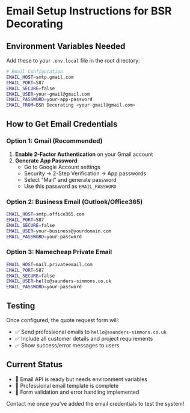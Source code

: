 # Email Setup Instructions for BSR Decorating

## Environment Variables Needed

Add these to your `.env.local` file in the root directory:

```bash
# Email Configuration
EMAIL_HOST=smtp.gmail.com
EMAIL_PORT=587
EMAIL_SECURE=false
EMAIL_USER=your-gmail@gmail.com
EMAIL_PASSWORD=your-app-password
EMAIL_FROM=BSR Decorating <your-gmail@gmail.com>
```

## How to Get Email Credentials

### Option 1: Gmail (Recommended)
1. **Enable 2-Factor Authentication** on your Gmail account
2. **Generate App Password**:
   - Go to Google Account settings
   - Security → 2-Step Verification → App passwords
   - Select "Mail" and generate password
   - Use this password as `EMAIL_PASSWORD`

### Option 2: Business Email (Outlook/Office365)
```bash
EMAIL_HOST=smtp.office365.com
EMAIL_PORT=587
EMAIL_SECURE=false
EMAIL_USER=your-business@yourdomain.com
EMAIL_PASSWORD=your-password
```

### Option 3: Namecheap Private Email
```bash
EMAIL_HOST=mail.privateemail.com
EMAIL_PORT=587
EMAIL_SECURE=false
EMAIL_USER=hello@saunders-simmons.co.uk
EMAIL_PASSWORD=your-password
```

## Testing
Once configured, the quote request form will:
- ✅ Send professional emails to `hello@saunders-simmons.co.uk`
- ✅ Include all customer details and project requirements
- ✅ Show success/error messages to users

## Current Status
- 🔧 Email API is ready but needs environment variables
- 📧 Professional email template is complete
- 🎯 Form validation and error handling implemented

Contact me once you've added the email credentials to test the system!

